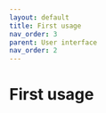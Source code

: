 ```yaml
---
layout: default
title: First usage
nav_order: 3
parent: User interface
nav_order: 2
---
```

#  First usage
